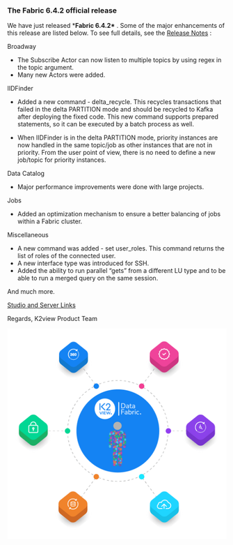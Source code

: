 ### The Fabric 6.4.2 official release

We have just released ***Fabric 6.4.2\*** . Some of the major enhancements of this release are listed below. To see full details, see the [Release Notes](https://eur03.safelinks.protection.outlook.com/?url=https%3A%2F%2Fwww.k2view.com%2Fe2t%2Ftc%2FVV_gJM652WNDW5YXSdk919MMqW7-75Mp4pR95-N4KxWLmcj98JV9V4KD7CgRjCW1glZ4j89pX87W5HvjMM1st5MbW8bGWyH5fj0RQW5S-2D67p5FPZW7tMq4r7P-zq4W5bL4Cq7_sfbZW6fdP0d4JGy5gW95yXCx8PshmlW8Cp1cg2rFSJWV4YgpD3G2yd0W7F9LqZ85S-x9W330spm2S6gLnW7zzQvn4_s8tBW35xzFn3F69xxW1BtT_P5JvCJQW1PcRhb7XY-nwN16QH0ynSv_yW2n7X_W36ZmpmVTVvQz923TzVW96DWRg4FMkDBW6-p3k77HvDncW2P0_Br68Sk_9VVCQhT8nMHwyVB7qyq8PN0f0V7t49p8rVpD6W6zhD_Q5PFKfNW3Wgzpg4DYlh0W5zgyQ492PPBHW5fmXdJ8h_4_kW3CXy_B94j-WzW1wKXQp6hXJYVW26qzg-15T7B7W6mfJFy4BDTXRW6096jy3NjB9vVDF8k_56mjdrW2SB_V03r0vNpW3Ms7BP198JHqW44SbLq1XW_Q8W7Jh1zp5tKrCLW1V9kHQ3KM8pPVT78q57YNdX-W3fJRdj3tnYHtW3XCBgL4k3QCWW74FCQy15w8_DW5tDCkB6Q_NdgW8s0ZLM95r81rW70GB-F2JRglXW51BMTv5XKK6QW78fjDy7CHPZqW471wtL55wDD5Mr5y1C5Z7L-V59wLB59hkftW6ZRsSc4ZXzmHW97zVGc3blwQ0W8kBN8w1mL_MTW4NTSBw5lb7z1W75TKgW5VCl_8N8Q5KRLMG0kTW6NhcQy311ZvrW6ql1-w79MtPxW2F-BKX4k9NspW5KVqVM64dc0hW208vH47SHfQKW7ggjt-8h5vFFVpdfTD6X9bZ3W5X-_hz8cyx7qW6xhYDc87qX0HW5NZMxL7FXhdGW4hPjKw3qQBDVW3MJyy02DZshSW1HZS8C3ZlW15W8mnB-t3n8dbnMN_jfQwywT-W59JV4s5NHMLfW4Nrpwp18vFF7W2v2KdG1_PMwFVMFkMt3S1l1DN7PvK1-XW-DRW57--bc3ffRwdN1jDjSLbMHWS318F1&data=04|01|lion.brotzky%40k2view.com|6021f7e4647449de562f08d8f4370a15|994f176e677549549f9e0c719b5e9ca0|1|0|637527864521020308|Unknown|TWFpbGZsb3d8eyJWIjoiMC4wLjAwMDAiLCJQIjoiV2luMzIiLCJBTiI6Ik1haWwiLCJXVCI6Mn0%3D|1000&sdata=XRXzv%2BxKzkUUZ%2FGu39etpqkZMU3xyInqgsvRHIsV77w%3D&reserved=0) :

 

Broadway

- The Subscribe Actor can now listen     to multiple topics by using regex in the topic argument.
- Many new Actors were added.

IIDFinder

- Added a new command -     delta_recycle. This recycles  transactions that failed in the delta PARTITION mode and should be recycled to Kafka     after deploying the fixed code.
       This new command supports prepared statements, so it can be executed by a     batch process as well.

- When IIDFinder is in the     delta PARTITION mode, priority instances are now handled in the same     topic/job as other instances that are not in priority.
       From the user point of view, there is no need to define a new job/topic     for priority instances.

Data Catalog

- Major performance improvements     were done with large projects.

Jobs

- Added an optimization mechanism     to ensure a better balancing of jobs within a Fabric cluster.

 

Miscellaneous

- A new command was added - set user_roles. This command returns the list     of roles of the connected user. 
- A new interface type was     introduced for SSH.
- Added the ability to run     parallel “gets” from a different LU type and to be able to run a merged     query on the same session.

 

And much more.

 

[Studio and Server Links](https://eur03.safelinks.protection.outlook.com/?url=https%3A%2F%2Fwww.k2view.com%2Fe2t%2Ftc%2FVV_gJM652WNDW5YXSdk919MMqW7-75Mp4pR95-N4KxWNrcj9bNV9V4KD7CgFQZW6Sb4c55WZVPwW6MZsQD6Nwg9QV6t9tv26cg2zW6mlQPQ4yKvz1W6Mp6Xh1D6Dn9W78S2rs1lPcyCW5x2X0p74yzcHW5YZn_H6hbP_nW220F8f62ZLDzN5V8yPppvqK3W2xh24F5f6L9gW5XqJr63V_lRnV-1NKG95jRVLW1-b1lD44BnbgW6y70FQ92kTMlW2mMv8N1l8YmqW98rcK12WDnz8W3LprVm4fmNNCW8sS1tW5J4NcsVLmdzl53TnwjW5RJV8n4qt-PZVdBf5P4qpzWVW8tK5Yq6SPZtyW5w3xN46xw2p1W36Jf-t7njG_tW4s4Q-_2BNNqqW1l3MMZ44ZQGmW8bv9Zx2qjH3wW7FPcL862xGd9W2hT-Zv2bZSp_W4v7r1P5qngSJW6FFwrg3sfX_NVBmtjb9456mMW7YFCXX2SKCJ5W9bLLhq3rSh9nW7cqgS524pVR8W1-Xq3l3B7MS6W2ZVbBc4NGvmyW7x9lsY3DwkCFW2hrh3Z7PQjVBW1B0Psh6wZMCsW1fP4xW3Ph9-YW94BhjD1HM3yPW3msn6-8_nHJPN1w4mFt74KCFW6y62B05TkVD3W1F4rRv5M7bFQW7_LY9b8xf5yVW7F1VJF4Wm_vGW71JG6-5rGpyjW5dy5b894b_yFW7C3b4t2Qt3SqN6DQy-SpNMrxN2ZqC1rW90CyW4ZHxzZ3Z7K2nW5KbClL4FYxKGW3-dsVG11hTNhW95Md549fS1K3W7j3RlP5HDSH_W6qJXnh50YGjqW3V9LB85XN7HwW1pJqZg6pGKwhW91kWWR3tnRm_W1MBpk515bZN6W6ncFJt6cq30YW2p6R6P7X3xDRN1rC4ybNkS62W6_LPB97FsnxGW81g8lv3L4pq3W9fVcCl3--MbrW8kHcDc4Gy738W4qrZ538bBQ1wN2MGdyFhq8g-N1LbdN-BXm5qW4JCzyP828RpzW6LJdBz8GNMd2W259F2R1Jr1LmW8jTcxF6chQ0wW3ZLk7k6VNGXcW7BqLsS7PHY73W1_vxRD6wG6dqW4WZw0T95GGkqW6DP0P66myZnmVN4XDs3VDn-3W4dSKVq6yX35nW3vK26M38pYmFW2xzHsP814St-W1fg2VJ8VkWfRW8kyD4x5PQTqpMxVGhSYrbHcW6gTkQM1NnTNfW52F8PJ1ZLHqDW4StdR15gzc6xVmHQXy67j9Q03q071&data=04|01|lion.brotzky%40k2view.com|6021f7e4647449de562f08d8f4370a15|994f176e677549549f9e0c719b5e9ca0|1|0|637527864521030299|Unknown|TWFpbGZsb3d8eyJWIjoiMC4wLjAwMDAiLCJQIjoiV2luMzIiLCJBTiI6Ik1haWwiLCJXVCI6Mn0%3D|1000&sdata=TZ0jSH9gY9aCxi9IFX7EckDM3ZC08s4JOM65wsCy9es%3D&reserved=0)


 Regards,
 K2view Product Team



![image](images/use_cases.png)